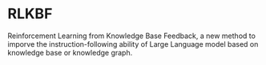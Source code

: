 # RLKBF
Reinforcement Learning from Knowledge Base Feedback, a new method to imporve the instruction-following ability of Large Language model based on knowledge base or knowledge graph.
